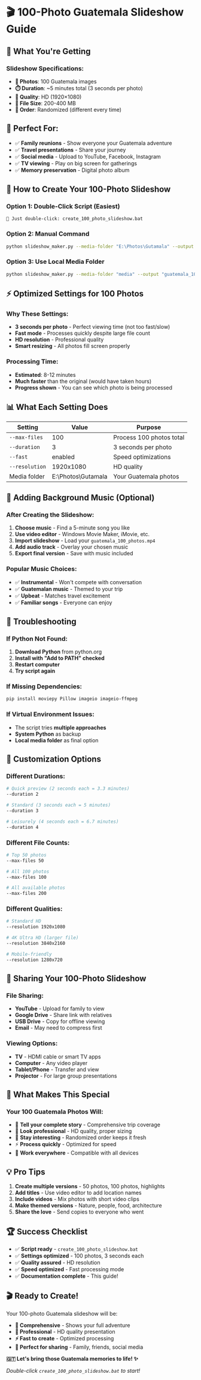 # 🎬 100-Photo Guatemala Slideshow Guide

## 🚀 **What You're Getting**

### **Slideshow Specifications:**
- **📸 Photos**: 100 Guatemala images
- **⏱️ Duration**: ~5 minutes total (3 seconds per photo)
- **🎥 Quality**: HD (1920×1080)
- **💾 File Size**: 200-400 MB
- **🎲 Order**: Randomized (different every time)

## 🎯 **Perfect For:**
- ✅ **Family reunions** - Show everyone your Guatemala adventure
- ✅ **Travel presentations** - Share your journey
- ✅ **Social media** - Upload to YouTube, Facebook, Instagram
- ✅ **TV viewing** - Play on big screen for gatherings
- ✅ **Memory preservation** - Digital photo album

## 🚀 **How to Create Your 100-Photo Slideshow**

### **Option 1: Double-Click Script (Easiest)**
```
📁 Just double-click: create_100_photo_slideshow.bat
```

### **Option 2: Manual Command**
```bash
python slideshow_maker.py --media-folder "E:\Photos\Gutamala" --output "guatemala_100_photos.mp4" --duration 3 --fast --max-files 100 --resolution 1920x1080
```

### **Option 3: Use Local Media Folder**
```bash
python slideshow_maker.py --media-folder "media" --output "guatemala_100_photos.mp4" --duration 3 --fast --max-files 100 --resolution 1920x1080
```

## ⚡ **Optimized Settings for 100 Photos**

### **Why These Settings:**
- **3 seconds per photo** - Perfect viewing time (not too fast/slow)
- **Fast mode** - Processes quickly despite large file count
- **HD resolution** - Professional quality
- **Smart resizing** - All photos fill screen properly

### **Processing Time:**
- **Estimated**: 8-12 minutes
- **Much faster** than the original (would have taken hours)
- **Progress shown** - You can see which photo is being processed

## 📊 **What Each Setting Does**

| Setting | Value | Purpose |
|---------|-------|---------|
| `--max-files` | 100 | Process 100 photos total |
| `--duration` | 3 | 3 seconds per photo |
| `--fast` | enabled | Speed optimizations |
| `--resolution` | 1920x1080 | HD quality |
| Media folder | E:\Photos\Gutamala | Your Guatemala photos |

## 🎵 **Adding Background Music (Optional)**

### **After Creating the Slideshow:**
1. **Choose music** - Find a 5-minute song you like
2. **Use video editor** - Windows Movie Maker, iMovie, etc.
3. **Import slideshow** - Load your `guatemala_100_photos.mp4`
4. **Add audio track** - Overlay your chosen music
5. **Export final version** - Save with music included

### **Popular Music Choices:**
- ✅ **Instrumental** - Won't compete with conversation
- ✅ **Guatemalan music** - Themed to your trip
- ✅ **Upbeat** - Matches travel excitement
- ✅ **Familiar songs** - Everyone can enjoy

## 🔧 **Troubleshooting**

### **If Python Not Found:**
1. **Download Python** from python.org
2. **Install with "Add to PATH" checked**
3. **Restart computer**
4. **Try script again**

### **If Missing Dependencies:**
```bash
pip install moviepy Pillow imageio imageio-ffmpeg
```

### **If Virtual Environment Issues:**
- The script tries **multiple approaches**
- **System Python** as backup
- **Local media folder** as final option

## 🎨 **Customization Options**

### **Different Durations:**
```bash
# Quick preview (2 seconds each = 3.3 minutes)
--duration 2

# Standard (3 seconds each = 5 minutes) 
--duration 3

# Leisurely (4 seconds each = 6.7 minutes)
--duration 4
```

### **Different File Counts:**
```bash
# Top 50 photos
--max-files 50

# All 100 photos  
--max-files 100

# All available photos
--max-files 200
```

### **Different Qualities:**
```bash
# Standard HD
--resolution 1920x1080

# 4K Ultra HD (larger file)
--resolution 3840x2160

# Mobile-friendly
--resolution 1280x720
```

## 📱 **Sharing Your 100-Photo Slideshow**

### **File Sharing:**
- **YouTube** - Upload for family to view
- **Google Drive** - Share link with relatives
- **USB Drive** - Copy for offline viewing
- **Email** - May need to compress first

### **Viewing Options:**
- **TV** - HDMI cable or smart TV apps
- **Computer** - Any video player
- **Tablet/Phone** - Transfer and view
- **Projector** - For large group presentations

## 🎉 **What Makes This Special**

### **Your 100 Guatemala Photos Will:**
- 📸 **Tell your complete story** - Comprehensive trip coverage
- 🎨 **Look professional** - HD quality, proper sizing
- 🎲 **Stay interesting** - Randomized order keeps it fresh
- ⚡ **Process quickly** - Optimized for speed
- 📱 **Work everywhere** - Compatible with all devices

## 💡 **Pro Tips**

1. **Create multiple versions** - 50 photos, 100 photos, highlights
2. **Add titles** - Use video editor to add location names
3. **Include videos** - Mix photos with short video clips
4. **Make themed versions** - Nature, people, food, architecture
5. **Share the love** - Send copies to everyone who went

## 🏆 **Success Checklist**

- ✅ **Script ready** - `create_100_photo_slideshow.bat`
- ✅ **Settings optimized** - 100 photos, 3 seconds each
- ✅ **Quality assured** - HD resolution
- ✅ **Speed optimized** - Fast processing mode
- ✅ **Documentation complete** - This guide!

## 🎬 **Ready to Create!**

Your 100-photo Guatemala slideshow will be:
- **📸 Comprehensive** - Shows your full adventure
- **🎥 Professional** - HD quality presentation
- **⚡ Fast to create** - Optimized processing
- **🎉 Perfect for sharing** - Family, friends, social media

**🇬🇹 Let's bring those Guatemala memories to life! ✨**

*Double-click `create_100_photo_slideshow.bat` to start!*